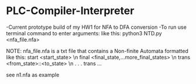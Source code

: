 # PLC-Compiler-Interpreter

-Current prototype build of my HW1 for NFA to DFA conversion
-To run use terminal command to enter arguments: like this:
python3 NTD.py <nfa_file.nfa>

NOTE: nfa_file.nfa is a txt file that contains a Non-finite Automata formatted like this:
start <start_state> \n
final <final_state,...more_final_states> \n
trans <from_state>:<symbol>:<to_state> \n
.
.
.
trans ...

see n1.nfa as example
